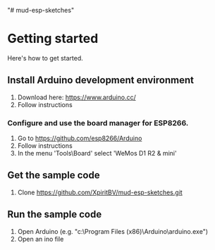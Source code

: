 "# mud-esp-sketches" 


# Getting started

Here's how to get started.

## Install Arduino development environment
1. Download here: https://www.arduino.cc/
2. Follow instructions

### Configure and use the board manager for ESP8266.

1. Go to https://github.com/esp8266/Arduino
2. Follow instructions
3. In the menu 'Tools\Board\' select 'WeMos D1 R2 & mini' 

## Get the sample code

1. Clone https://github.com/XpiritBV/mud-esp-sketches.git

## Run the sample code

1. Open Arduino (e.g. "c:\Program Files (x86)\Arduino\arduino.exe")
2. Open an ino file
